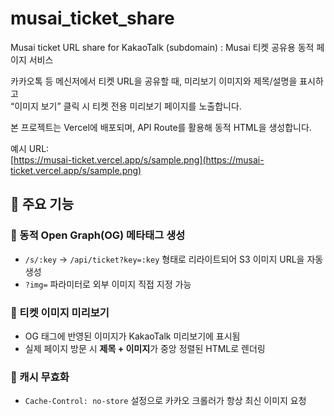 # musai_ticket_share
Musai ticket URL share for KakaoTalk (subdomain) : Musai 티켓 공유용 동적 페이지 서비스

카카오톡 등 메신저에서 티켓 URL을 공유할 때, 미리보기 이미지와 제목/설명을 표시하고  
“이미지 보기” 클릭 시 티켓 전용 미리보기 페이지를 노출합니다.

본 프로젝트는 Vercel에 배포되며, API Route를 활용해 동적 HTML을 생성합니다.  

예시 URL:  
[https://musai-ticket.vercel.app/s/sample.png](https://musai-ticket.vercel.app/s/sample.png)



## 📌 주요 기능

### 🔹 동적 Open Graph(OG) 메타태그 생성
- `/s/:key` → `/api/ticket?key=:key` 형태로 리라이트되어 S3 이미지 URL을 자동 생성
- `?img=` 파라미터로 외부 이미지 직접 지정 가능

### 🔹 티켓 이미지 미리보기
- OG 태그에 반영된 이미지가 KakaoTalk 미리보기에 표시됨
- 실제 페이지 방문 시 **제목 + 이미지**가 중앙 정렬된 HTML로 렌더링

### 🔹 캐시 무효화
- `Cache-Control: no-store` 설정으로 카카오 크롤러가 항상 최신 이미지 요청
